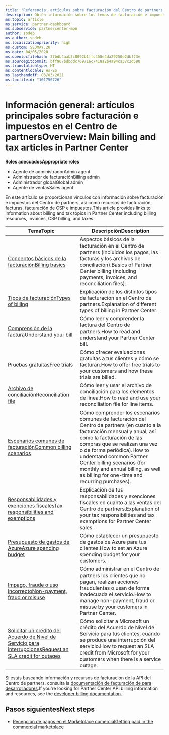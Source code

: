 ```yaml
---
title: 'Referencia: artículos sobre facturación del Centro de partners'
description: Obtén información sobre los temas de facturación e impuestos en el Centro de partners. La información abarca los recursos de facturación, las facturas, la facturación de CSP y los impuestos.
ms.topic: article
ms.service: partner-dashboard
ms.subservice: partnercenter-mpn
author: sodeb
ms.author: sodeb
ms.localizationpriority: high
ms.custom: SEOMAY.20
ms.date: 04/05/2020
ms.openlocfilehash: 27bdb4aab3c8092b1ffc458e4da29250e2dbf23e
ms.sourcegitcommit: bff907bdbddc769716c7418a2b4a94ca37c2d590
ms.translationtype: HT
ms.contentlocale: es-ES
ms.lasthandoff: 03/03/2021
ms.locfileid: "101756726"
---
```

# <a name="overview-main-billing-and-tax-articles-in-partner-center"></a><span data-ttu-id="beefd-104">Información general: artículos principales sobre facturación e impuestos en el Centro de partners</span><span class="sxs-lookup"><span data-stu-id="beefd-104">Overview: Main billing and tax articles in Partner Center</span></span>

<span data-ttu-id="beefd-105">**Roles adecuados**</span><span class="sxs-lookup"><span data-stu-id="beefd-105">**Appropriate roles**</span></span>

- <span data-ttu-id="beefd-106">Agente de administrador</span><span class="sxs-lookup"><span data-stu-id="beefd-106">Admin agent</span></span>
- <span data-ttu-id="beefd-107">Administrador de facturación</span><span class="sxs-lookup"><span data-stu-id="beefd-107">Billing admin</span></span>
- <span data-ttu-id="beefd-108">Administrador global</span><span class="sxs-lookup"><span data-stu-id="beefd-108">Global admin</span></span>
- <span data-ttu-id="beefd-109">Agente de ventas</span><span class="sxs-lookup"><span data-stu-id="beefd-109">Sales agent</span></span>

<span data-ttu-id="beefd-110">En este artículo se proporcionan vínculos con información sobre facturación e impuestos del Centro de partners, así como recursos de facturación, facturas, facturación de CSP e impuestos.</span><span class="sxs-lookup"><span data-stu-id="beefd-110">This article provides links to information about billing and tax topics in Partner Center including billing resources, invoices, CSP billing, and taxes.</span></span>


| <span data-ttu-id="beefd-111">Tema</span><span class="sxs-lookup"><span data-stu-id="beefd-111">Topic</span></span> | <span data-ttu-id="beefd-112">Descripción</span><span class="sxs-lookup"><span data-stu-id="beefd-112">Description</span></span> |
| ----- | ----------- |
| [<span data-ttu-id="beefd-113">Conceptos básicos de la facturación</span><span class="sxs-lookup"><span data-stu-id="beefd-113">Billing basics</span></span>](billing-basics.md) | <span data-ttu-id="beefd-114">Aspectos básicos de la facturación en el Centro de partners (incluidos los pagos, las facturas y los archivos de conciliación).</span><span class="sxs-lookup"><span data-stu-id="beefd-114">Basics of Partner Center billing (including payments, invoices, and reconciliation files).</span></span> |
| [<span data-ttu-id="beefd-115">Tipos de facturación</span><span class="sxs-lookup"><span data-stu-id="beefd-115">Types of billing</span></span>](billing-different-types.md) | <span data-ttu-id="beefd-116">Explicación de los distintos tipos de facturación en el Centro de partners.</span><span class="sxs-lookup"><span data-stu-id="beefd-116">Explanation of different types of billing in Partner Center.</span></span> |
| [<span data-ttu-id="beefd-117">Comprensión de la factura</span><span class="sxs-lookup"><span data-stu-id="beefd-117">Understand your bill</span></span>](read-your-bill.md) | <span data-ttu-id="beefd-118">Cómo leer y comprender la factura del Centro de partners.</span><span class="sxs-lookup"><span data-stu-id="beefd-118">How to read and understand your Partner Center bill.</span></span> |
| [<span data-ttu-id="beefd-119">Pruebas gratuitas</span><span class="sxs-lookup"><span data-stu-id="beefd-119">Free trials</span></span>](offer-your-customers-trials-of-microsoft-products.md) | <span data-ttu-id="beefd-120">Cómo ofrecer evaluaciones gratuitas a tus clientes y cómo se facturan.</span><span class="sxs-lookup"><span data-stu-id="beefd-120">How to offer free trials to your customers and how these trials are billed.</span></span> |
| [<span data-ttu-id="beefd-121">Archivo de conciliación</span><span class="sxs-lookup"><span data-stu-id="beefd-121">Reconciliation file</span></span>](use-the-reconciliation-files.md) | <span data-ttu-id="beefd-122">Cómo leer y usar el archivo de conciliación para los elementos de línea.</span><span class="sxs-lookup"><span data-stu-id="beefd-122">How to read and use your reconciliation file for line items.</span></span> |
| [<span data-ttu-id="beefd-123">Escenarios comunes de facturación</span><span class="sxs-lookup"><span data-stu-id="beefd-123">Common billing scenarios</span></span>](common-billing-scenarios.md) | <span data-ttu-id="beefd-124">Cómo comprender los escenarios comunes de facturación del Centro de partners (en cuanto a la facturación mensual y anual, así como la facturación de las compras que se realizan una vez o de forma periódica).</span><span class="sxs-lookup"><span data-stu-id="beefd-124">How to understand common Partner Center billing scenarios (for monthly and annual billing, as well as billing for one-time and recurring purchases).</span></span> |
| [<span data-ttu-id="beefd-125">Responsabilidades y exenciones fiscales</span><span class="sxs-lookup"><span data-stu-id="beefd-125">Tax responsibilities and exemptions</span></span>](tax-and-tax-exemptions.md) | <span data-ttu-id="beefd-126">Explicación de tus responsabilidades y exenciones fiscales en cuanto a las ventas del Centro de partners.</span><span class="sxs-lookup"><span data-stu-id="beefd-126">Explanation of your tax responsibilities and tax exemptions for Partner Center sales.</span></span> |
| [<span data-ttu-id="beefd-127">Presupuesto de gastos de Azure</span><span class="sxs-lookup"><span data-stu-id="beefd-127">Azure spending budget</span></span>](set-an-azure-spending-budget-for-your-customers.md) | <span data-ttu-id="beefd-128">Cómo establecer un presupuesto de gastos de Azure para tus clientes.</span><span class="sxs-lookup"><span data-stu-id="beefd-128">How to set an Azure spending budget for your customers.</span></span> |
| [<span data-ttu-id="beefd-129">Impago, fraude o uso incorrecto</span><span class="sxs-lookup"><span data-stu-id="beefd-129">Non-payment, fraud or misuse</span></span>](non-payment-fraud-misuse.md) | <span data-ttu-id="beefd-130">Cómo administrar en el Centro de partners los clientes que no pagan, realizan acciones fraudulentas o usan de forma inadecuada el servicio.</span><span class="sxs-lookup"><span data-stu-id="beefd-130">How to manage non-payment, fraud or misuse by your customers in Partner Center.</span></span> |
| [<span data-ttu-id="beefd-131">Solicitar un crédito del Acuerdo de Nivel de Servicio para interrupciones</span><span class="sxs-lookup"><span data-stu-id="beefd-131">Request an SLA credit for outages</span></span>](request-credit.md) | <span data-ttu-id="beefd-132">Cómo solicitar a Microsoft un crédito del Acuerdo de Nivel de Servicio para tus clientes, cuando se produce una interrupción del servicio.</span><span class="sxs-lookup"><span data-stu-id="beefd-132">How to request an SLA credit from Microsoft for your customers when there is a service outage.</span></span> |

<span data-ttu-id="beefd-133">Si estás buscando información y recursos de facturación de la API del Centro de partners, consulta la [documentación de facturación de para desarrolladores](/partner-center/develop/manage-billing).</span><span class="sxs-lookup"><span data-stu-id="beefd-133">If you're looking for Partner Center API billing information and resources, see the [developer billing documentation](/partner-center/develop/manage-billing).</span></span>

## <a name="next-steps"></a><span data-ttu-id="beefd-134">Pasos siguientes</span><span class="sxs-lookup"><span data-stu-id="beefd-134">Next steps</span></span>

- [<span data-ttu-id="beefd-135">Recepción de pagos en el Marketplace comercial</span><span class="sxs-lookup"><span data-stu-id="beefd-135">Getting paid in the commercial marketplace</span></span>](marketplace-get-paid.md)